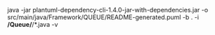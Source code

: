 java -jar plantuml-dependency-cli-1.4.0-jar-with-dependencies.jar -o src/main/java/Framework/QUEUE/README-generated.puml -b . -i **/Queue/**/*.java  -v